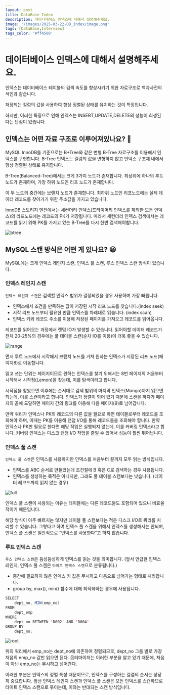 ```yaml
---
layout: post
title: DataBase Index
description: 데이터베이스 인덱스에 대해서 설명해주세요.
image: '/images/2025-03-22-DB_index/image.png'
tags: [DataBase,Interview]
tags_color: '#ff4500'
---
```


# 데이터베이스 인덱스에 대해서 설명해주세요.

인덱스는 데이터베이스 테이블의 검색 속도를 향상시키기 위한 자료구조로 백과사전의 색인과 같습니다.

저장되는 컬럼의 값을 사용하여 항상 정렬된 상태를 유지하는 것이 특징입니다. 

하지만, 이러한 특징으로 인해 인덱스는 INSERT,UPDATE,DELETE의 성능이 희생된다는 단점이 있습니다.

## 인덱스는 어떤 자료 구조로 이루어져있나요? 🤔

MySQL InnoDB를 기준으로는 B+Tree와 같은 변형 B-Tree 자료구조를 이용해서 인덱스를 구현합니다. B-Tree 인덱스는 컬럼의 값을 변형하지 않고 인덱스 구조체 내에서 항상 정렬된 상태로 유지합니다.

B-Tree(Balanced-Tree)에서는 크게 3가지 노드가 존재합니다. 최상위에 하나의 루트 노드가 존재하며, 가장 하위 노드인 리프 노드가 존재합니다.

이 두 노드의 중간에는 브랜치 노드가 존재합니다. 최하위 노드인 리프노드에는 실제 데이터 레코드를 찾아가기 위한 주소값을 가지고 있습니다. 

InnoDB 스토리지 엔진에서는 세컨더리 인덱스(프라이머리 인덱스를 제외한 모든 인덱스)의 리프노드에는 레코드의 PK가 저장됩니다. 따라서 세컨더리 인덱스 검색에서는 레코드를 읽기 위해 PK를 가지고 있는 B-Tree를 다시 한번 검색해야합니다.

![btree]({{site.url}}/images/2025-03-22-index/btree.png)

## MySQL 스캔 방식은 어떤 게 있나요? 😀

MySQL에는 크게 인덱스 레인지 스캔, 인덱스 풀 스캔, 루스 인덱스 스캔 방식이 있습니다.

### 인덱스 레인지 스캔

`인덱스 레인지 스캔`은 검색할 인덱스 범위가 결정되었을 경우 사용하며 가장 빠릅니다.

- 인덱스에서 조건을 만족하는 값이 저장된 시작 리프 노드를 찾습니다.(index seek)
- 시작 리프 노드부터 필요한 만큼 인덱스를 차례대로 읽습니다. (index scan)
- 인덱스 키와 레코드 주소를 이용해 저장된 페이지를 가져오고 레코드를 읽어옵니다.

레코드를 읽어오는 과정에서 랜덤 IO가 발생할 수 있습니다. 읽어야할 데이터 레코드가 전체 20-25%의 경우에는 풀 테이블 스캔(순차 IO를 이용)이 더욱 좋을 수 있습니다.

![range]({{site.url}}/images/2025-03-22-index/range.png)

먼저 루트 노드에서 시작해서 브랜치 노드를 거쳐 원하는 인덱스가 저장된 리프 노드(페이지8)로 이동합니다.

읽고 쓰는 단위는 페이지이므로 원하는 인덱스를 찾기 위해서는 8번 페이지의 처음부터 시작해서 시작점(Lemon)을 찾는데, 이를 탐색이라고 합니다.

시작점을 찾았으면 이후에는 순서대로 검색 범위의 마지막 인덱스(Mango)까지 읽으면 되는데, 이를 스캔이라고 합니다. 인덱스가 정렬이 되어 있기 때문에 스캔을 하다가 페이지의 끝에 도달하면 페이지 간의 링크를 이용해 다음 페이지(9)로 넘어갑니다.

만약 쿼리가 인덱스나 PK외 레코드의 다른 값을 필요로 하면 테이블로부터 레코드를 조회해야 하며, 이때는 PK를 이용해 랜덤 I/O를 통해 레코드들을 조회해야 합니다. 만약 인덱스나 PK만 필요로 한다면 해당 작업은 실행되지 않는데, 이를 커버링 인덱스라고 합니다. 커버링 인덱스는 디스크 랜덤 I/O 작업을 줄일 수 있어서 성능이 훨씬 뛰어납니다.

### 인덱스 풀 스캔

`인덱스 풀 스캔`은 인덱스를 사용하지만 인덱스를 처음부터 끝까지 모두 읽는 방식입니다.

- 인덱스를 ABC 순서로 만들었는데 조건절에 B 혹은 C로 검색하는 경우 사용됩니다.
- 인덱스를 생성하는 목적은 아니지만, 그래도 풀 테이블 스캔보다는 낫습니다. (데이터 레코드까지 읽지 않는 경우)

![full]({{site.url}}/images/2025-03-22-index/full.png)

인덱스 풀 스캔이 사용되는 이유는 테이블에는 다른 레코드들도 포함되어 있으니 비효율적이기 때문입니다.

해당 방식이 아주 빠르지는 않지만 테이블 풀 스캔보다는 적은 디스크 I/O로 쿼리를 처리할 수 있습니다. 그렇다고 하여 인덱스 풀 스캔을 위해서 인덱스를 생성해서는 안되며, 인덱스 풀 스캔은 일반적으로 “인덱스를 사용한다”고 하지 않습니다.

### 루트 인덱스 스캔

`루스 인덱스 스캔`은 듬성듬성하게 인덱스를 읽는 것을 의미합니다. (앞서 언급한 인덱스 레인지, 인덱스 풀 스캔은 `타이트 인덱스 스캔`으로 분류됩니다.)

- 중간에 필요하지 않은 인덱스 키 값은 무시하고 다음으로 넘어가는 형태로 처리합니다.
- group by, max(), min() 함수에 대해 최적화하는 경우에 사용됩니다.

```java
SELECT 
    dept_no, MIN(emp_no)
FROM
    dept_emp 
WHERE
    dept_no BETWEEN 'D002' AND 'D004'
GROUP BY 
    dept_no;
```

![root]({{site.url}}/images/2025-03-22-index/root.png)

위의 쿼리에서 emp_no는 dept_no에 의존하여 정렬되므로, dept_no 그룹 별로 가장 처음의 emp_no 값만 읽으면 된다. 옵티마이저는 이러한 부분을 알고 있기 때문에, 처음이 아닌 emp_no는 무시하고 넘어간다.

이러한 부분은 인덱스의 정렬 특성 때문이므로, 인덱스를 구성하는 컬럼의 순서는 상당히 중요합니다.
앞선 인덱스 레인지 스캔과 인덱스 풀 스캔은 모든 인덱스를 스캔하므로 타이트 인덱스 스캔으로 묶이는데, 이와는 반대되는 스캔 방식입니다.
